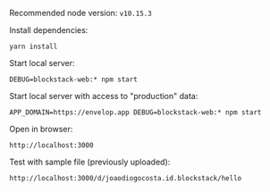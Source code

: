 Recommended node version: `v10.15.3`

Install dependencies:
```
yarn install
```

Start local server:
```
DEBUG=blockstack-web:* npm start
```

Start local server with access to "production" data:
```
APP_DOMAIN=https://envelop.app DEBUG=blockstack-web:* npm start
```

Open in  browser:
```
http://localhost:3000
```

Test with sample file (previously uploaded):
```
http://localhost:3000/d/joaodiogocosta.id.blockstack/hello
```
